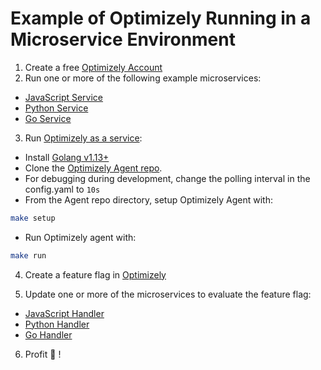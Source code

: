 # Example of Optimizely Running in a Microservice Environment

1. Create a free [Optimizely Account](https://www.optimizely.com/rollouts-signup/?utm_source=youtube&utm_campaign=microservice-feature-flags)
2. Run one or more of the following example microservices:
 - [JavaScript Service](./javascript-service)
 - [Python Service](./python-service)
 - [Go Service](./go-service)

3. Run [Optimizely as a service](https://docs.developers.optimizely.com/full-stack/docs/setup-optimizely-agent):
 - Install [Golang v1.13+](https://golang.org/dl/)
 - Clone the [Optimizely Agent repo](https://github.com/optimizely/agent).
 - For debugging during development, change the polling interval in the config.yaml to `10s`
 - From the Agent repo directory, setup Optimizely Agent with:
 ```bash
 make setup
 ```
 - Run Optimizely agent with:
 ```bash
 make run
 ```

4. Create a feature flag in [Optimizely](https://app.optimizely.com)

5. Update one or more of the microservices to evaluate the feature flag:
 - [JavaScript Handler](./javascript-service/handler.js)
 - [Python Handler](./python-service/handler.js)
 - [Go Handler](./go-service/handler.js)

6. Profit 🎉 !
